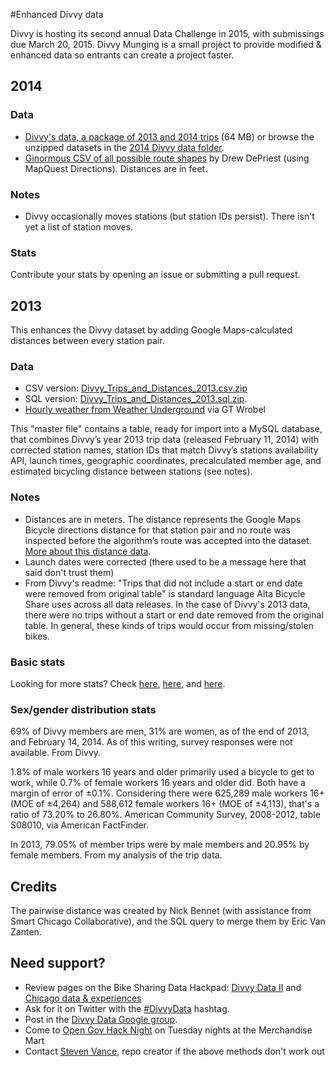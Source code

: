 #Enhanced Divvy data

Divvy is hosting its second annual Data Challenge in 2015, with submissings due March 20, 2015. Divvy Munging is a small project to provide modified & enhanced data so entrants can create a project faster.

## 2014

### Data
* [Divvy's data, a package of 2013 and 2014 trips](https://s3.amazonaws.com/divvy-data/datachallenge/datachallenge.zip) (64 MB) or browse the unzipped datasets in the [2014 Divvy data folder](https://github.com/stevevance/divvy-munging/tree/master/data_from_divvy).
* [Ginormous CSV of all possible route shapes](https://dl.dropboxusercontent.com/u/18777370/Divvy_RouteShapes_ALL-FINAL.csv) by Drew DePriest (using MapQuest Directions). Distances are in feet.

### Notes
* Divvy occasionally moves stations (but station IDs persist). There isn't yet a list of station moves. 

### Stats
Contribute your stats by opening an issue or submitting a pull request. 

## 2013
This enhances the Divvy dataset by adding Google Maps-calculated distances between every station pair. 

### Data
* CSV version:  [Divvy_Trips_and_Distances_2013.csv.zip](https://www.dropbox.com/sh/tsv5xv9qsvbaopd/BU0byzT42w/Divvy_Trips_and_Distances_2013.csv.zip)
* SQL version: [Divvy_Trips_and_Distances_2013.sql.zip](https://www.dropbox.com/sh/tsv5xv9qsvbaopd/5F8RmEjMpe/Divvy_Trips_and_Distances_2013.sql.zip). 
* [Hourly weather from Weather Underground](https://www.dropbox.com/sh/tsv5xv9qsvbaopd/d4yjDfXdiU/chicago_wunderground.txt) via GT Wrobel

This "master file" contains a table, ready for import into a MySQL database, that combines Divvy’s year 2013 trip data (released February 11, 2014) with corrected station names, station IDs that match Divvy’s stations availability API, launch times, geographic coordinates, precalculated member age, and estimated bicycling distance between stations (see notes). 

### Notes
* Distances are in meters. The distance represents the Google Maps Bicycle directions distance for that station pair and no route was inspected before the algorithm’s route was accepted into the dataset. [More about this distance data](https://groups.google.com/forum/#!topic/divvydata/97NdnxCydbw).
* Launch dates were corrected (there used to be a message here that said don't trust them)
* From Divvy's readme: "Trips that did not include a start or end date were removed from original table" is standard language Alta Bicycle Share uses across all data releases. In the case of Divvy's 2013 data, there were no trips without a start or end date removed from the original table. In general, these kinds of trips would occur from missing/stolen bikes.

### Basic stats

Looking for more stats? Check [here](http://j.mp/1flsRDz), [here](http://j.mp/1kFbO6H), and [here](http://j.mp/1mywA6s).

### Sex/gender distribution stats
69% of Divvy members are men, 31% are women, as of the end of 2013, and February 14, 2014. As of this writing, survey responses were not available. From Divvy. 

1.8% of male workers 16 years and older primarily used a bicycle to get to work, while 0.7% of female workers 16 years and older did. Both have a margin of error of ±0.1%. Considering there were 625,289 male workers 16+ (MOE of ±4,264) and 588,612 female workers 16+ (MOE of ±4,113), that's a ratio of 73.20% to 26.80%. American Community Survey, 2008-2012, table S08010, via American FactFinder.

In 2013, 79.05% of member trips were by male members and 20.95% by female members. From my analysis of the trip data. 

## Credits
The pairwise distance was created by Nick Bennet (with assistance from Smart Chicago Collaborative), and the SQL query to merge them by Eric Van Zanten. 

## Need support?
* Review pages on the Bike Sharing Data Hackpad: [Divvy Data II](https://bikesharingdata.hackpad.com/Divvy-Data-II-February-11-2014-WQz3gHkxo0M?r=1) and [Chicago data & experiences](https://bikesharingdata.hackpad.com/Chicago-data-experiences-f1ym6mXft2d)
* Ask for it on Twitter with the [#DivvyData](https://twitter.com/search?q=%23divvydata) hashtag. 
* Post in the [Divvy Data Google group](https://groups.google.com/forum/#!forum/divvydata). 
* Come to [Open Gov Hack Night]([http://opengovhacknight.org) on Tuesday nights at the Merchandise Mart
* Contact [Steven Vance](http://twitter.com/stevevance), repo creator if the above methods don't work out
